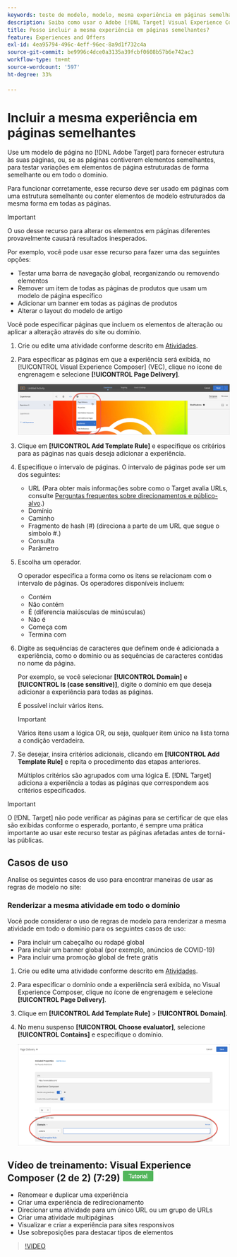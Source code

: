 ```yaml
---
keywords: teste de modelo, modelo, mesma experiência em páginas semelhantes, teste de modelo
description: Saiba como usar o Adobe [!DNL Target] Visual Experience Composer (VEC) para incluir a mesma experiência em várias páginas estruturadas de forma semelhante ou que contêm os mesmos elementos de modelo.
title: Posso incluir a mesma experiência em páginas semelhantes?
feature: Experiences and Offers
exl-id: 4ea95794-496c-4eff-96ec-8a9d1f732c4a
source-git-commit: be9996c4dce0a3135a39fcbf0608b57b6e742ac3
workflow-type: tm+mt
source-wordcount: '597'
ht-degree: 33%

---
```


# Incluir a mesma experiência em páginas semelhantes

Use um modelo de página no [!DNL Adobe Target] para fornecer estrutura às suas páginas, ou, se as páginas contiverem elementos semelhantes, para testar variações em elementos de página estruturadas de forma semelhante ou em todo o domínio.

Para funcionar corretamente, esse recurso deve ser usado em páginas com uma estrutura semelhante ou conter elementos de modelo estruturados da mesma forma em todas as páginas.

>[!IMPORTANT]
>
>O uso desse recurso para alterar os elementos em páginas diferentes provavelmente causará resultados inesperados.

Por exemplo, você pode usar esse recurso para fazer uma das seguintes opções:

* Testar uma barra de navegação global, reorganizando ou removendo elementos
* Remover um item de todas as páginas de produtos que usam um modelo de página específico
* Adicionar um banner em todas as páginas de produtos
* Alterar o layout do modelo de artigo

Você pode especificar páginas que incluem os elementos de alteração ou aplicar a alteração através do site ou domínio.

1. Crie ou edite uma atividade conforme descrito em [Atividades](/help/main/c-activities/activities.md#concept_D317A95A1AB54674BA7AB65C7985BA03).

1. Para especificar as páginas em que a experiência será exibida, no [!UICONTROL Visual Experience Composer] (VEC), clique no ícone de engrenagem e selecione **[!UICONTROL Page Delivery]**.

   ![Ícone de engrenagem > Entrega da página](/help/main/c-experiences/c-visual-experience-composer/assets/icon-gear.png)

1. Clique em **[!UICONTROL Add Template Rule]** e especifique os critérios para as páginas nas quais deseja adicionar a experiência.

1. Especifique o intervalo de páginas. O intervalo de páginas pode ser um dos seguintes:

   * URL (Para obter mais informações sobre como o Target avalia URLs, consulte [Perguntas frequentes sobre direcionamentos e público-alvo](/help/main/c-target/c-troubleshooting-targets-and-audiences/troubleshooting-targets-and-audiences.md).)
   * Domínio
   * Caminho
   * Fragmento de hash (#) (direciona a parte de um URL que segue o símbolo #.)
   * Consulta
   * Parâmetro

1. Escolha um operador.

   O operador especifica a forma como os itens se relacionam com o intervalo de páginas. Os operadores disponíveis incluem:

   * Contém
   * Não contém
   * É (diferencia maiúsculas de minúsculas)
   * Não é
   * Começa com
   * Termina com

1. Digite as sequências de caracteres que definem onde é adicionada a experiência, como o domínio ou as sequências de caracteres contidas no nome da página.

   Por exemplo, se você selecionar **[!UICONTROL Domain]** e **[!UICONTROL Is (case sensitive)]**, digite o domínio em que deseja adicionar a experiência para todas as páginas.

   É possível incluir vários itens.

   >[!IMPORTANT]
   >
   >Vários itens usam a lógica OR, ou seja, qualquer item único na lista torna a condição verdadeira.

1. Se desejar, insira critérios adicionais, clicando em **[!UICONTROL Add Template Rule]** e repita o procedimento das etapas anteriores.

   Múltiplos critérios são agrupados com uma lógica E. [!DNL Target] adiciona a experiência a todas as páginas que correspondem aos critérios especificados.

>[!IMPORTANT]
>
> O [!DNL Target] não pode verificar as páginas para se certificar de que elas são exibidas conforme o esperado, portanto, é sempre uma prática importante ao usar este recurso testar as páginas afetadas antes de torná-las públicas.

## Casos de uso

Analise os seguintes casos de uso para encontrar maneiras de usar as regras de modelo no site:

### Renderizar a mesma atividade em todo o domínio

Você pode considerar o uso de regras de modelo para renderizar a mesma atividade em todo o domínio para os seguintes casos de uso:

* Para incluir um cabeçalho ou rodapé global
* Para incluir um banner global (por exemplo, anúncios de COVID-19)
* Para incluir uma promoção global de frete grátis

1. Crie ou edite uma atividade conforme descrito em [Atividades](/help/main/c-activities/activities.md#concept_D317A95A1AB54674BA7AB65C7985BA03).

1. Para especificar o domínio onde a experiência será exibida, no Visual Experience Composer, clique no ícone de engrenagem e selecione **[!UICONTROL Page Delivery]**.

1. Clique em **[!UICONTROL Add Template Rule]** > **[!UICONTROL Domain]**.

1. No menu suspenso **[!UICONTROL Choose evaluator]**, selecione **[!UICONTROL Contains]** e especifique o domínio.

   ![Domínio contém](/help/main/c-experiences/c-visual-experience-composer/assets/domain-template-rule.png)

## Vídeo de treinamento: Visual Experience Composer (2 de 2) (7:29) ![Selo do tutorial](/help/main/assets/tutorial.png)

* Renomear e duplicar uma experiência
* Criar uma experiência de redirecionamento
* Direcionar uma atividade para um único URL ou um grupo de URLs
* Criar uma atividade multipáginas
* Visualizar e criar a experiência para sites responsivos
* Use sobreposições para destacar tipos de elementos

>[!VIDEO](https://video.tv.adobe.com/v/17401)
